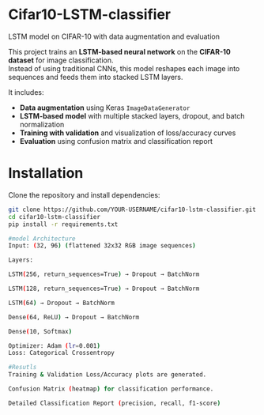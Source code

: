 # Cifar10-LSTM-classifier
LSTM model on CIFAR-10 with data augmentation and evaluation

This project trains an **LSTM-based neural network** on the **CIFAR-10 dataset** for image classification.  
Instead of using traditional CNNs, this model reshapes each image into sequences and feeds them into stacked LSTM layers.  

It includes:
- **Data augmentation** using Keras `ImageDataGenerator`
- **LSTM-based model** with multiple stacked layers, dropout, and batch normalization
- **Training with validation** and visualization of loss/accuracy curves
- **Evaluation** using confusion matrix and classification report

# Installation
Clone the repository and install dependencies:

```bash
git clone https://github.com/YOUR-USERNAME/cifar10-lstm-classifier.git
cd cifar10-lstm-classifier
pip install -r requirements.txt

#model Architecture
Input: (32, 96) (flattened 32x32 RGB image sequences)

Layers:

LSTM(256, return_sequences=True) → Dropout → BatchNorm

LSTM(128, return_sequences=True) → Dropout → BatchNorm

LSTM(64) → Dropout → BatchNorm

Dense(64, ReLU) → Dropout → BatchNorm

Dense(10, Softmax)

Optimizer: Adam (lr=0.001)
Loss: Categorical Crossentropy

#Resutls
Training & Validation Loss/Accuracy plots are generated.

Confusion Matrix (heatmap) for classification performance.

Detailed Classification Report (precision, recall, f1-score)
